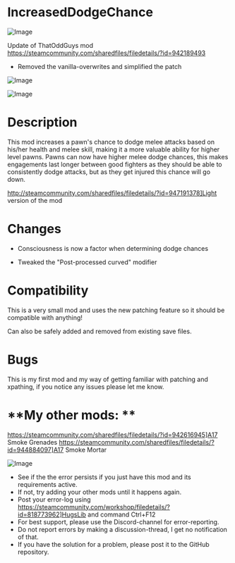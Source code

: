 # IncreasedDodgeChance

![Image](https://i.imgur.com/buuPQel.png)

Update of ThatOddGuys mod
https://steamcommunity.com/sharedfiles/filedetails/?id=942189493

- Removed the vanilla-overwrites and simplified the patch

![Image](https://i.imgur.com/pufA0kM.png)

	
![Image](https://i.imgur.com/Z4GOv8H.png)

# **Description**


This mod increases a pawn's chance to dodge melee attacks based on his/her health and melee skill, making it a more valuable ability for higher level pawns. Pawns can now have higher melee dodge chances, this makes engagements last longer between good fighters as they should be able to consistently dodge attacks, but as they get injured this chance will go down.

http://steamcommunity.com/sharedfiles/filedetails/?id=947191378]Light version of the mod

# **Changes**


- Consciousness is now a factor when determining dodge chances

- Tweaked the "Post-processed curved" modifier

# **Compatibility**

This is a very small mod and uses the new patching feature so it should be compatible with anything!

Can also be safely added and removed from existing save files. 

# **Bugs**

This is my first mod and my way of getting familiar with patching and xpathing, if you notice any issues please let me know.

# **My other mods: **

https://steamcommunity.com/sharedfiles/filedetails/?id=942616945]A17 Smoke Grenades
https://steamcommunity.com/sharedfiles/filedetails/?id=944884097]A17 Smoke Mortar

![Image](https://i.imgur.com/PwoNOj4.png)



-  See if the the error persists if you just have this mod and its requirements active.
-  If not, try adding your other mods until it happens again.
-  Post your error-log using https://steamcommunity.com/workshop/filedetails/?id=818773962]HugsLib and command Ctrl+F12
-  For best support, please use the Discord-channel for error-reporting.
-  Do not report errors by making a discussion-thread, I get no notification of that.
-  If you have the solution for a problem, please post it to the GitHub repository.




